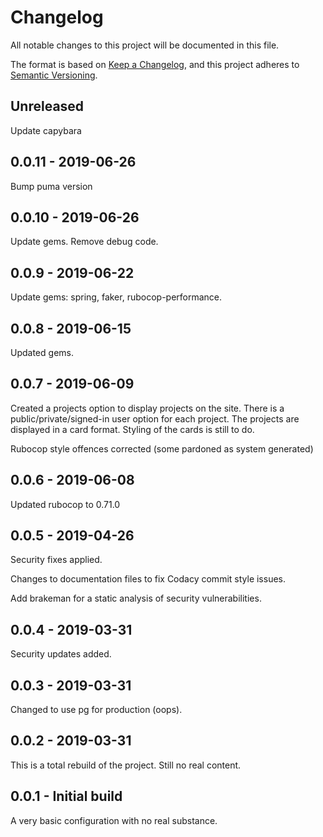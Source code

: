 # Changelog

All notable changes to this project will be documented in this file.

The format is based on [Keep a Changelog](https://keepachangelog.com/en/1.0.0/),
and this project adheres to [Semantic Versioning](https://semver.org/spec/v2.0.0.html).

## Unreleased

Update capybara

## 0.0.11 - 2019-06-26

Bump puma version

## 0.0.10 - 2019-06-26

Update gems.
Remove debug code.

## 0.0.9 - 2019-06-22

Update gems: spring, faker, rubocop-performance.

## 0.0.8 - 2019-06-15

Updated gems.

## 0.0.7 - 2019-06-09

Created a projects option to display projects on the site. There is a public/private/signed-in user option for each project. The projects are displayed in a card format. Styling of the cards is still to do.

Rubocop style offences corrected (some pardoned as system generated)

## 0.0.6 - 2019-06-08

Updated rubocop to 0.71.0

## 0.0.5 - 2019-04-26

Security fixes applied.

Changes to documentation files to fix Codacy commit style issues.

Add brakeman for a static analysis of security vulnerabilities.

## 0.0.4 - 2019-03-31

Security updates added.

## 0.0.3 - 2019-03-31

Changed to use pg for production (oops).

## 0.0.2 - 2019-03-31

This is a total rebuild of the project. Still no real content.

## 0.0.1 - Initial build

A very basic configuration with no real substance.